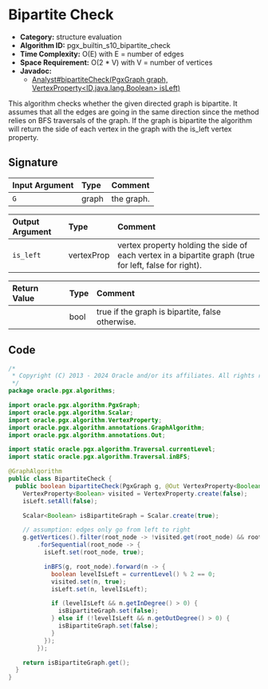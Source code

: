 # Bipartite Check

- **Category:** structure evaluation
- **Algorithm ID:** pgx_builtin_s10_bipartite_check
- **Time Complexity:** O(E) with E = number of edges
- **Space Requirement:** O(2 * V) with V = number of vertices
- **Javadoc:**
  - [Analyst#bipartiteCheck(PgxGraph graph, VertexProperty<ID,java.lang.Boolean> isLeft)](https://docs.oracle.com/en/database/oracle/property-graph/24.3/spgjv/oracle/pgx/api/Analyst.html#bipartiteCheck_oracle_pgx_api_PgxGraph_oracle_pgx_api_VertexProperty_)

This algorithm checks whether the given directed graph is bipartite. It assumes that all the edges are going in the same direction since the method relies on BFS traversals of the graph. If the graph is bipartite the algorithm will return the side of each vertex in the graph with the is_left vertex property.

## Signature

| Input Argument | Type | Comment |
| :--- | :--- | :--- |
| `G` | graph | the graph. |

| Output Argument | Type | Comment |
| :--- | :--- | :--- |
| `is_left` | vertexProp<bool> | vertex property holding the side of each vertex in a bipartite graph (true for left, false for right). |

| Return Value | Type | Comment |
| :--- | :--- | :--- |
| | bool | true if the graph is bipartite, false otherwise. |

## Code

```java
/*
 * Copyright (C) 2013 - 2024 Oracle and/or its affiliates. All rights reserved.
 */
package oracle.pgx.algorithms;

import oracle.pgx.algorithm.PgxGraph;
import oracle.pgx.algorithm.Scalar;
import oracle.pgx.algorithm.VertexProperty;
import oracle.pgx.algorithm.annotations.GraphAlgorithm;
import oracle.pgx.algorithm.annotations.Out;

import static oracle.pgx.algorithm.Traversal.currentLevel;
import static oracle.pgx.algorithm.Traversal.inBFS;

@GraphAlgorithm
public class BipartiteCheck {
  public boolean bipartiteCheck(PgxGraph g, @Out VertexProperty<Boolean> isLeft) {
    VertexProperty<Boolean> visited = VertexProperty.create(false);
    isLeft.setAll(false);

    Scalar<Boolean> isBipartiteGraph = Scalar.create(true);

    // assumption: edges only go from left to right
    g.getVertices().filter(root_node -> !visited.get(root_node) && root_node.getOutDegree() > 0)
        .forSequential(root_node -> {
          isLeft.set(root_node, true);

          inBFS(g, root_node).forward(n -> {
            boolean levelIsLeft = currentLevel() % 2 == 0;
            visited.set(n, true);
            isLeft.set(n, levelIsLeft);

            if (levelIsLeft && n.getInDegree() > 0) {
              isBipartiteGraph.set(false);
            } else if (!levelIsLeft && n.getOutDegree() > 0) {
              isBipartiteGraph.set(false);
            }
          });
        });

    return isBipartiteGraph.get();
  }
}
```
